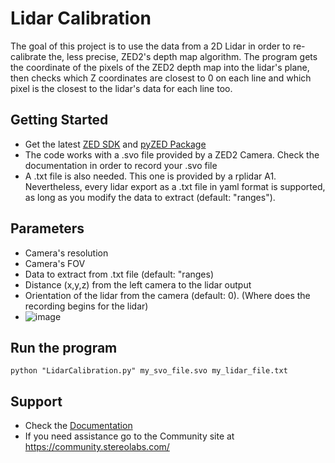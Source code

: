 # Lidar Calibration

The goal of this project is to use the data from a 2D Lidar in order to re-calibrate the, less precise, ZED2's depth map algorithm.
The program gets the coordinate of the pixels of the ZED2 depth map into the lidar's plane, then checks which Z coordinates are closest to 0 on each line and which pixel is the closest to the lidar's data for each line too.

## Getting Started
 - Get the latest [ZED SDK](https://www.stereolabs.com/developers/release/) and [pyZED Package](https://www.stereolabs.com/docs/app-development/python/install/)
 - The code works with a .svo file provided by a ZED2 Camera. Check the documentation in order to record your .svo file
 - A .txt file is also needed. This one is provided by a rplidar A1. Nevertheless, every lidar export as a .txt file in yaml format is supported, as long as you modify the data to extract (default: "ranges").

## Parameters
 - Camera's resolution
 - Camera's FOV
 - Data to extract from .txt file (default: "ranges)
 - Distance (x,y,z) from the left camera to the lidar output
 - Orientation of the lidar from the camera (default: 0). (Where does the recording begins for the lidar)
 - ![image](https://user-images.githubusercontent.com/58843318/176413913-05cf9f89-dfd3-46fa-9f89-d90e2e107a9f.png)


## Run the program

    python "LidarCalibration.py" my_svo_file.svo my_lidar_file.txt
    
## Support
 - Check the [Documentation](https://www.stereolabs.com/docs/)
 - If you need assistance go to the Community site at https://community.stereolabs.com/
